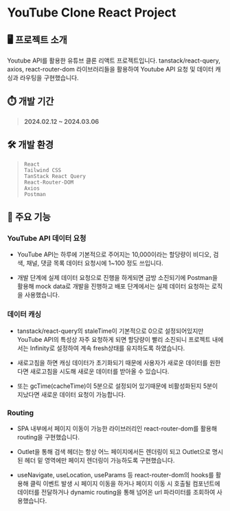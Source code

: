 # YouTube Clone React Project

## 🖥️ 프로젝트 소개

Youtube API를 활용한 유튜브 클론 리액트 프로젝트입니다. tanstack/react-query, axios, react-router-dom 라이브러리들을 활용하여 Youtube API 요청 및 데이터 캐싱과 라우팅을 구현했습니다.

## ⏱️ 개발 기간

> **2024.02.12 ~ 2024.03.06**

## 🛠️ 개발 환경

> `React`<br/>`Tailwind CSS`<br/>`TanStack React Query`<br/>`React-Router-DOM`<br/>`Axios`<br/>`Postman`

## 🔑 주요 기능

### YouTube API 데이터 요청

- YouTube API는 하루에 기본적으로 주어지는 10,000이라는 할당량이 비디오, 검색, 채널, 댓글 목록 데이터 요청시에 1~100 정도 쓰입니다.

- 개발 단계에 실제 데이터 요청으로 진행을 하게되면 금방 소진되기에 Postman을 활용해 mock data로 개발을 진행하고 배포 단계에서는 실제 데이터 요청하는 로직을 사용했습니다.

### 데이터 캐싱

- tanstack/react-query의 staleTime이 기본적으로 0으로 설정되어있지만 YouTube API의 특성상 자주 요청하게 되면 할당량이 빨리 소진되니 프로젝트 내에서는 Infinity로 설정하여 계속 fresh상태를 유지하도록 하였습니다.

- 새로고침을 하면 캐싱 데이터가 초기화되기 때문에 사용자가 새로운 데이터를 원한다면 새로고침을 시도해 새로운 데이터를 받아올 수 있습니다.

- 또는 gcTime(cacheTime)이 5분으로 설정되어 있기때문에 비활성화된지 5분이 지났다면 새로운 데이터 요청이 가능합니다.

### Routing

- SPA 내부에서 페이지 이동이 가능한 라이브러리인 react-router-dom를 활용해 routing을 구현했습니다.

- Outlet을 통해 검색 헤더는 항상 어느 페이지에서든 렌더링이 되고 Outlet으로 명시된 헤더 밑 영역에만 페이지 렌더링이 가능하도록 구현했습니다.

- useNavigate, useLocation, useParams 등 react-router-dom의 hooks를 활용해 클릭 이벤트 발생 시 페이지 이동을 하거나 페이지 이동 시 호출될 컴포넌트에 데이터를 전달하거나 dynamic routing을 통해 넘어온 url 파라미터를 조회하여 사용했습니다.
